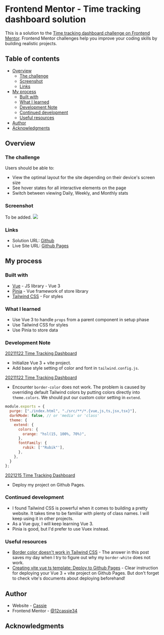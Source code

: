 # Frontend Mentor - Time tracking dashboard solution

This is a solution to the [Time tracking dashboard challenge on Frontend Mentor](https://www.frontendmentor.io/challenges/time-tracking-dashboard-UIQ7167Jw). Frontend Mentor challenges help you improve your coding skills by building realistic projects. 

## Table of contents

- [Overview](#overview)
  - [The challenge](#the-challenge)
  - [Screenshot](#screenshot)
  - [Links](#links)
- [My process](#my-process)
  - [Built with](#built-with)
  - [What I learned](#what-i-learned)
  - [Development Note](#development-note)
  - [Continued development](#continued-development)
  - [Useful resources](#useful-resources)
- [Author](#author)
- [Acknowledgments](#acknowledgments)

## Overview

### The challenge

Users should be able to:

- View the optimal layout for the site depending on their device's screen size
- See hover states for all interactive elements on the page
- Switch between viewing Daily, Weekly, and Monthly stats

### Screenshot

To be added.
![](./screenshot.jpg)

### Links

- Solution URL: [Github](https://github.com/12cassie34/time_tracking_dashboard)
- Live Site URL: [Github Pages](https://12cassie34.github.io/time_tracking_dashboard/)

## My process

### Built with

- [Vue](https://vuejs.org/) - JS library - Vue 3
- [Pinia](https://pinia.esm.dev/) - Vue framework of store library
- [Tailwind CSS](https://tailwindcss.com/) - For styles

### What I learned

- Use Vue 3 to handle `props` from a parent component in setup phase
- Use Tailwind CSS for styles
- Use Pinia to store data

### Development Note
[20211122 Time Tracking Dashboard](https://hackmd.io/@12Cassie34/SkPfmcOOK)
- Initialize Vue 3 + vite project.
- Add base style setting of color and font in `tailwind.config.js`.

[20211122 Time Tracking Dashboard](https://hackmd.io/@12Cassie34/HJJUOEF_Y)
- Encounter `border-color` does not work. The problem is caused by overriding default Tailwind colors by putting colors directly into `theme.colors`. We should put our custom color setting in `extend`.
```js
module.exports = {
  purge: ["./index.html", "./src/**/*.{vue,js,ts,jsx,tsx}"],
  darkMode: false, // or 'media' or 'class'
  theme: {
    extend: {
      colors: {
        orange: "hsl(15, 100%, 70%)",
      },
      fontFamily: {
        rubik: ['"Rubik"'],
      },
    },
  }
};
```

[2021215 Time Tracking Dashboard](https://hackmd.io/@12Cassie34/SyHb5ZPcK)
- Deploy my project on Github Pages.


### Continued development
- I found Tailwind CSS is powerful when it comes to building a pretty website. It takes time to be familiar with plenty of class names. I will keep using it in other projects.
- As a Vue guy, I will keep learning Vue 3.
- Pinia is good, but I'd prefer to use Vuex instead.

### Useful resources

- [Border color doesn't work in Tailwind CSS](https://stackoverflow.com/questions/68320264/border-color-doesnt-work-in-tailwind-css) - The answer in this post saves my day when I try to figure out why my `border-white` does not work.
- [Creating vite vue ts template: Deploy to Github Pages](https://dev.to/imomaliev/creating-vite-vue-ts-template-deploy-to-github-pages-4c88) - Clear instruction for deploying your Vue 3 + vite project on Github Pages. But don't forget to check vite's documents about deploying beforehand!

## Author

- Website - [Cassie](https://medium.com/@cassiecoding)
- Frontend Mentor - [@12cassie34](https://www.frontendmentor.io/profile/12cassie34)

## Acknowledgments
